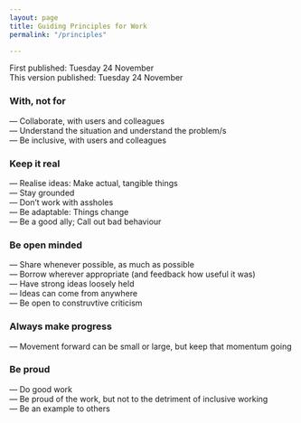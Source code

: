 ```yaml
---
layout: page
title: Guiding Principles for Work
permalink: "/principles"

---
```

First published: Tuesday 24 November<br>
This version published: Tuesday 24 November

### With, not for

— Collaborate, with users and colleagues<br>
— Understand the situation and understand the problem/s<br>
— Be inclusive, with users and colleagues<br>

### Keep it real

— Realise ideas: Make actual, tangible things<br>
— Stay grounded<br>
— Don’t work with assholes<br>
— Be adaptable: Things change<br>
— Be a good ally; Call out bad behaviour<br>

### Be open minded

— Share whenever possible, as much as possible<br>
— Borrow wherever appropriate (and feedback how useful it was)<br>
— Have strong ideas loosely held<br>
— Ideas can come from anywhere<br>
— Be open to construvtive criticism<br>

### Always make progress

— Movement forward can be small or large, but keep that momentum going

### Be proud

— Do good work<br>
— Be proud of the work, but not to the detriment of inclusive working<br>
— Be an example to others